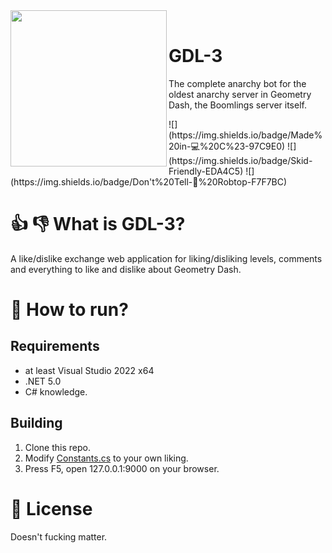 
<div>
  <img width="250" align="left" src="https://i.ibb.co/mNXsJzg/php-Iyceg-H.png"/>
  <br>
  <h1>GDL-3</h1>
  <p>The complete anarchy bot for the oldest anarchy server in Geometry Dash, the Boomlings server itself.</p>
</div>
![](https://img.shields.io/badge/Made%20in-💻%20C%23-97C9E0)
![](https://img.shields.io/badge/Skid-Friendly-EDA4C5)
![](https://img.shields.io/badge/Don't%20Tell-🤫%20Robtop-F7F7BC)

# 👍 👎 What is GDL-3?
A like/dislike exchange web application for liking/disliking levels, comments and everything to like and dislike about Geometry Dash.

# 🏃 How to run?
## Requirements
- at least Visual Studio 2022 x64
- .NET 5.0 
- C# knowledge.
## Building
1. Clone this repo.
1. Modify [Constants.cs](https://github.com/AlizerUncaged/LikeBot-3/blob/master/Geometry%20Dash%20LikeBot%203/Constants.cs) to your own liking.
1. Press F5, open 127.0.0.1:9000 on your browser.

# 📝 License
Doesn't fucking matter.
